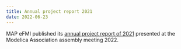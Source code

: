 ```yaml
---
title: Annual project report 2021
date: 2022-06-23
---
```


MAP eFMI published its [annual project report of 2021](/media/resources/MAP-eFMI-annual-project-report-2021.pdf) presented at the Modelica Association assembly meeting 2022.